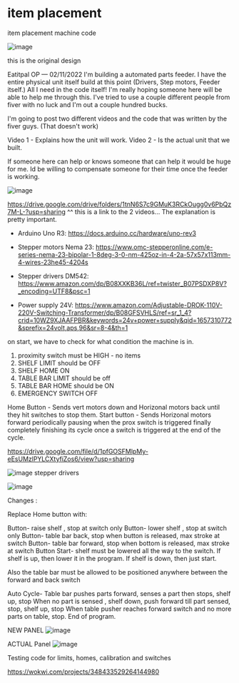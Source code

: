 # item placement
item placement machine code

![image](https://user-images.githubusercontent.com/6262140/201211540-7c1bbd7a-d942-4a0e-aba6-f8ad45e395a9.png)


this is the original design



Eatitpal
OP
 — 02/11/2022
I'm building a automated parts feeder. 
I have the entire physical unit itself build at this point (Drivers, Step motors, Feeder itself.) All I need in the code itself!
I'm really hoping someone here will be able to help me through this.
I've tried to use a couple different people from fiver with no luck and I'm out a couple hundred bucks. 

I'm going to post two different videos and the code that was written by the fiver guys. (That doesn't work)

Video 1 - Explains how the unit will work.
Video 2 - Is the actual unit that we built.

If someone here can help or knows someone that can help it would be huge for me. Id be willing to compensate someone for their time once the feeder is working.

![image](https://user-images.githubusercontent.com/6262140/201211868-c03224a7-80fc-4e59-b44f-4bf3739e85ad.png)


https://drive.google.com/drive/folders/1tnN6S7c9GMuK3RCkOugg0v6PbQz7M-L-?usp=sharing
^^ this is a link to the 2 videos...
The explanation is pretty important.



- Arduino Uno R3: https://docs.arduino.cc/hardware/uno-rev3 

- Stepper motors Nema 23: https://www.omc-stepperonline.com/e-series-nema-23-bipolar-1-8deg-3-0-nm-425oz-in-4-2a-57x57x113mm-4-wires-23he45-4204s 

- Stepper drivers DM542: https://www.amazon.com/dp/B08XXKB36L/ref=twister_B07PSDXP8V?_encoding=UTF8&psc=1 

- Power supply 24V: https://www.amazon.com/Adjustable-DROK-110V-220V-Switching-Transformer/dp/B08GFSVHLS/ref=sr_1_4?crid=10WZ9XJAAFPBR&keywords=24v+power+supply&qid=1657310772&sprefix=24volt,aps,96&sr=8-4&th=1 



on start, we have to check for what condition the machine is in.

1. proximity switch must be HIGH - no items
2. SHELF LIMIT should be OFF
3. SHELF HOME  ON
3. TABLE BAR LIMIT should be off
4. TABLE BAR HOME should be ON
5. EMERGENCY SWITCH OFF 




Home Button - Sends vert motors down and Horizonal motors back until they hit switches to stop them.
Start button - Sends Horizonal motors forward periodically pausing when the prox switch is triggered
              finally completely finishing its cycle once a switch is triggered at the end of the cycle.



https://drive.google.com/file/d/1pfGOSFMlpMy-eEsUMzlPYLCXtyfiZos6/view?usp=sharing


![image](https://user-images.githubusercontent.com/6262140/201214316-00f1b181-aa46-48e0-b15e-6469dc070c17.png)
stepper drivers


![image](https://user-images.githubusercontent.com/6262140/201253898-47970235-4525-4e90-82b8-a53078c2a4dc.png)



Changes :


Replace Home button with: 

Button- raise shelf , stop at switch only 
Button- lower shelf , stop at switch only 
Button- table bar back, stop when button is released, max stroke at switch
Button- table bar forward, stop when bottom is released, max stroke at switch
Button Start- 
shelf must be lowered all the way to the switch. 
If shelf is up, then lower it in the program. 
If shelf is down, then just start.

 Also the table bar must be allowed to be positioned anywhere between the forward and back switch 

Auto Cycle- Table bar pushes parts forward, senses a part then stops, shelf up, stop 
When no part is sensed , shelf down, push forward till part sensed, stop, shelf up, stop When table pusher reaches forward switch and no more parts on table, stop. 
End of program.


NEW PANEL
![image](https://user-images.githubusercontent.com/6262140/202845173-b2097235-7f6d-4380-82c0-a9382b03ce0c.png)



ACTUAL Panel
![image](https://user-images.githubusercontent.com/6262140/202845253-0cfe31ee-c0c9-4087-8a5a-31dcd234573b.png)


Testing code for limits, homes, calibration and switches

https://wokwi.com/projects/348433529264144980








